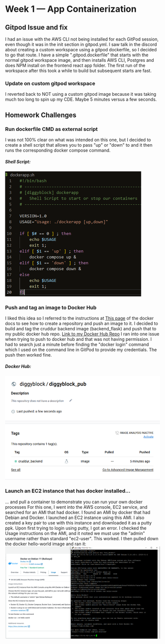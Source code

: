 # Week 1 — App Containerization

## Gitpod Issue and fix

I had an issue with the AWS CLI not being installed for each GitPod session, even though it was in the init section in gitpod.yml. I saw talk in the discord about creating a custom workspace using a gitpod dockerfile, so I decided to go that route. I have a simple ".gitpod.dockerfile" that starts with the normal gitpod workspace image, and then installs AWS CLI, Postgres and does NPM install on the frontend react app folder. The first run of the workspace after this took a while to build but subsequent starts are fast.

### Update on custom gitpod workspace
I reverted back to NOT using a custom gitpod image because it was taking much too long to spin up my CDE. Maybe 5 minutes versus a few seconds.

## Homework Challenges
### Run dockerfile CMD as external script
I was not 100% clear on what was intended on this one, but I decided to create a shell script that allows you to pass "up" or "down" to and it then runs the corresponding docker compose command.
##### Shell Script:
![Shell Script](assets/week1_dockerapp.png)


### Push and tag an image to Docker Hub
I liked this idea so I referred to the instructions at [This page](https://docs.docker.com/docker-hub/repos/) of the docker docs to see how to create a repository and push an image to it. I decided to build and tag the cruddur backend image (backend_flask) and push that to my public docker hub repo. [Link to my Docker Hub Repo](https://hub.docker.com/repository/docker/diggyblock/diggyblock_pub/general)
I ran into one issue when trying to push to docker hub and that was not having permission. I had to search just a minute before finding the "docker login" command which I used on the command line in GitPod to provide my credentials. The push then worked fine.
##### Docker Hub:
![Docker Hub](assets/week1_dockerhub.png)

### Launch an EC2 instance that has docker installed...
... and pull a container to demonstrate you can run your own docker processes
For this one, I went into the AWS console, EC2 service, and searched for an AMI that had docker. I found an AMI by docker that had Debian and Docker. I launched an EC2 instance using this AMI. I also created a key pair to use with this instance and downloaded it as a putty ppk. Upon first trying to login using putty, I got an error. I checked the Usage instructions on the AMI, and it noted we must use the "admin" username rather than standard "ec2-user". This worked. I then pulled down the docker hello-world image and ran it:
![Docker Hub](assets/week1_ec2_docker.png)
